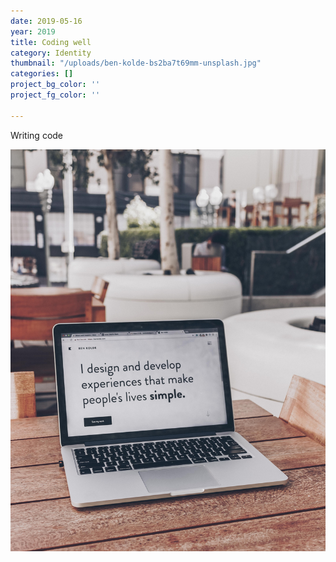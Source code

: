 ```yaml
---
date: 2019-05-16
year: 2019
title: Coding well
category: Identity
thumbnail: "/uploads/ben-kolde-bs2ba7t69mm-unsplash.jpg"
categories: []
project_bg_color: ''
project_fg_color: ''

---
```

Writing code

![](/uploads/ben-kolde-bs2ba7t69mm-unsplash.jpg)